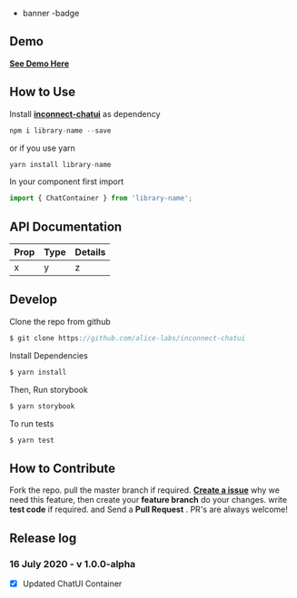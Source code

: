 - banner
-badge

## Demo

[**See Demo Here**](https://inconnect.ai/component/demo)

## How to Use

Install **[inconnect-chatui](https://github.com/alice-labs/inconnect-chatui)** as dependency

```js
npm i library-name --save
```

or if you use yarn

```js
yarn install library-name
```

In your component first import

```jsx
import { ChatContainer } from 'library-name';
```

## API Documentation

| Prop           | Type                | Details                                                                                                                   |
| -------------- | ------------------- | ------------------------------------------------------------------------------------------------------------------------- |
| x           | y | z |


## Develop

Clone the repo from github

```js
$ git clone https://github.com/alice-labs/inconnect-chatui
```

Install Dependencies

```js
$ yarn install
```

Then, Run storybook

```js
$ yarn storybook
```

To run tests

```js
$ yarn test
```

## How to Contribute

Fork the repo. pull the master branch if required. [**Create a issue**](https://github.com/alice-labs/inconnect-chatui/issues) why we need this feature, then create your **feature branch** do your changes. write **test code** if required. and Send a **Pull Request** . PR's are always welcome!

## Release log

### 16 July 2020 - v 1.0.0-alpha 
- [x] Updated ChatUI Container
